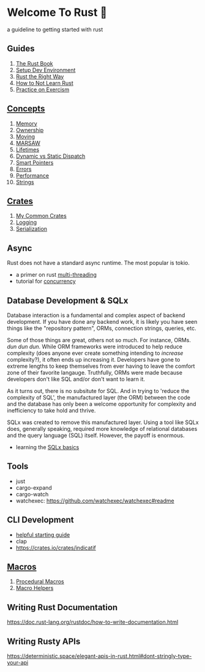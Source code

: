 # Welcome To Rust 🦀

a guideline to getting started with rust

## Guides

1. [The Rust Book](https://doc.rust-lang.org/book/title-page.html)
2. [Setup Dev Environment](https://dev.to/cthutu/rust-1-creating-your-development-environment-55bi)
3. [Rust the Right Way](https://github.com/flowchartsman/rust-the-right-way)
4. [How to Not Learn Rust](https://dystroy.org/blog/how-not-to-learn-rust/)
5. [Practice on Exercism](https://exercism.org/tracks/rust)

## [Concepts](./Concepts.md)

1. [Memory](./Concepts.md#memory)
2. [Ownership](./Concepts.md#ownership)
3. [Moving](./Concepts.md#moving)
4. [MARSAW](./Concepts.md#marsaw)
5. [Lifetimes](./Concepts.md#lifetimes)
6. [Dynamic vs Static Dispatch](./Concepts.md#dynamic-dispatch-vs-static-dispatch)
7. [Smart Pointers](./Concepts.md#smart-pointers)
8. [Errors](./Concepts.md#errors)
9. [Performance](./Concepts.md#performance)
10. [Strings](./Concepts.md#strings)

## [Crates](./Crates.md)

1. [My Common Crates](./Crates.md#my-common-crates)
2. [Logging](./Crates.md#logging)
3. [Serialization](./Crates.md#serialization)

## Async

Rust does not have a standard async runtime. The most popular is tokio.

- a primer on rust [multi-threading](https://priver.dev/blog/rust/multi-threading/)
- tutorial for [concurrency](https://www.koderhq.com/tutorial/rust/concurrency/)

## Database Development & SQLx

Database interaction is a fundamental and complex aspect of backend development. If you have done any backend work, it is likely you have seen things like the "repository pattern", ORMs, connection strings, queries, etc. 

Some of those things are great, others not so much. For instance, ORMs. *dun dun dun*. While ORM frameworks were introduced to help reduce complexity (does anyone ever create something intending to *increase* complexity?), it often ends up increasing it. Developers have gone to extreme lengths to keep themselves from ever having to leave the comfort zone of their favorite langauge. Truthfully, ORMs were made because developers don't like SQL and/or don't want to learn it. 

As it turns out, there is no subsitute for SQL. And in trying to 'reduce the complexity of SQL', the manufactured layer (the ORM) between the code and the database has only been a welcome opportunity for complexity and inefficiency to take hold and thrive.

SQLx was created to remove this manufactured layer. Using a tool like SQLx does, generally speaking, required more knowledge of relational databases and the query language (SQL) itself. However, the payoff is enormous.

- learning the [SQLx basics](https://tms-dev-blog.com/rust-sqlx-basics-with-sqlite/)

## Tools

- just
- cargo-expand
- cargo-watch
- watchexec: https://github.com/watchexec/watchexec#readme

## CLI Development

- [helpful starting guide](https://rust-cli.github.io/book/index.html)
- clap
- https://crates.io/crates/indicatif

## [Macros](./Macros.md)

1. [Procedural Macros](./Macros.md#procedural-macros)
2. [Macro Helpers](./Macros.md#macro-helpers)

## Writing Rust Documentation

https://doc.rust-lang.org/rustdoc/how-to-write-documentation.html

## Writing Rusty APIs

https://deterministic.space/elegant-apis-in-rust.html#dont-stringly-type-your-api
